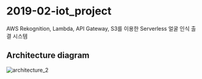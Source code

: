 # 2019-02-iot_project
AWS Rekognition, Lambda, API Gateway, S3를 이용한 Serverless 얼굴 인식 출결 시스템


## Architecture diagram
![architecture_2](https://user-images.githubusercontent.com/3616714/93495901-97077a80-f949-11ea-8740-8e47dcb4520e.PNG)
